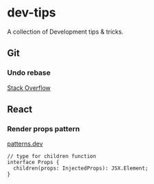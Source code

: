 # dev-tips

A collection of Development tips &amp; tricks.

## Git

### Undo rebase

[Stack Overflow](https://stackoverflow.com/questions/134882/undoing-a-git-rebase)

## React

### Render props pattern

[patterns.dev](https://www.patterns.dev/posts/render-props-pattern/)

```tsx
// type for children function
interface Props {
  children(props: InjectedProps): JSX.Element;
}
```
